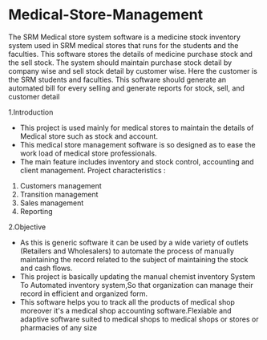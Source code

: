 # Medical-Store-Management

The SRM Medical store system software is a medicine stock inventory system used in SRM medical stores that runs for the students and the faculties. This software stores the details of medicine purchase stock and the sell stock. The system should maintain purchase stock detail by company wise and sell stock detail by customer wise. Here the customer is the SRM students and faculties. This software should generate an automated bill for every selling and generate reports for stock, sell, and customer detail

1.Introduction
- This project is used mainly for medical stores to maintain the details of Medical store such as stock and account.
- This medical store management software is so designed as to ease the work load of medical store professionals.
- The main feature includes inventory and stock control, accounting and client management.
Project characteristics :
1. Customers management
2. Transition management
3. Sales management
4. Reporting

2.Objective
- As this is generic software it can be used by a wide variety of outlets (Retailers and Wholesalers) to automate the process of manually maintaining the record related to the subject of maintaining the stock and cash flows.
- This project is basically updating the manual chemist inventory System To Automated inventory system,So that organization can manage their record in efficient and organized form.
- This software helps you to track all the products of medical shop moreover it's a medical shop accounting software.Flexiable and adaptive software suited to medical shops to medical shops or stores or pharmacies of any size
